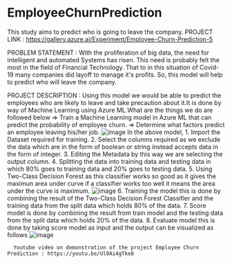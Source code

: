 # EmployeeChurnPrediction
This study aims to predict who is going to leave the company.
PROJECT LINK : https://gallery.azure.ai/Experiment/Employee-Churn-Prediction-5

PROBLEM STATEMENT :  With the proliferation of big data, the need for intelligent and automated Systems has risen. This need is probably felt the most in the field of Financial Technology. That to in this situation of Covid-19 many companies did layoff to manage it's profits. So, this model will help to predict who will leave the company.

PROJECT DESCRIPTION : Using this model we would be able to predict the employees who are likely to leave and take precaution about it.It is done by way of Machine Learning using Azure ML.What are the things we do are followed below
            => Train a Machine Learning model in Azure ML that can predict the probability of employee churn.
            => Determine what factors predict an employee leaving his/her job.
            ![image](https://user-images.githubusercontent.com/71095797/155856984-8f59df91-cb94-431f-b760-2bd7cb1c1a25.png)
In the above model, 
    1. Import the Dataset required for training.
    2. Select the columns required as we exclude the data which are in the form of boolean or string instead accepts data in the form of integer.
    3. Editing the Metadata by this way we are selecting the output column.
    4. Splitting the data into training data and testing data in which 80% goes to training data and 20% goes to testing data.
    5. Using Two-Class Decision Forest as this classifier works so good as it gives the maximun area under curve if a classifier works too well it means the area under the curve is maximum.
    ![image](https://user-images.githubusercontent.com/71095797/155857415-4b07251f-07fe-4601-a319-ba9759237396.png)
    6. Training the model this is done by combining the result of the Two-Class Decision Forest Classifier and the training data from the split data which holds 80% of the data.
    7. Score model is done by combining the result from train model and the testing data from the split data which holds 20% of the data.
    8. Evaluate model this is done by taking score model as input and the output can be visualized as follows
    ![image](https://user-images.githubusercontent.com/71095797/155857562-769ff842-697a-44f7-8a0e-a135310c7474.png)
      
      Youtube video on demonstration of the project Employee Churn Prediction : https://youtu.be/Ul0Ai4gTke8
